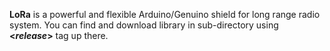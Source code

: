 <strong>LoRa</strong> is a powerful and flexible Arduino/Genuino shield for long range radio system. 
You can find and download library in sub-directory using <strong>&lt;<em>release</em>&gt;</strong> tag up there.

<img source="https://github.com/open-electronics/LoRa/releases/SCHEDA.jpg" />
